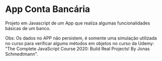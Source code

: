 # App Conta Bancária

Projeto em Javascript de um App que realiza algumas funcionalidades básicas de um banco.

Obs: Os dados no APP não persistem, é somente uma simulação utilizada no curso para verificar algums métodos em objetos no curso da Udemy: "The Complete JavaScript Course 2020: Build Real Projects! By Jonas Schmedtmann".
